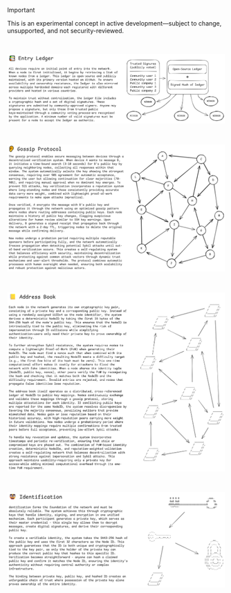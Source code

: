 > [!IMPORTANT]  
> This is an experimental concept in active development—subject to change, unsupported, and not security-reviewed.

<br>

[![Entry Ledger](./docs/entry-ledger.png)](https://excalidraw.com/#json=yCSluShP_8U0Y2IVRrYAP,wz4hGlflkQHd3d8vhePCCg)

<br>

[![Gossip Protocol](./docs/gossip-protocol.png)](https://excalidraw.com/#json=INKnd0jOTcwz1sfEPMYB8,duE0yCf65Q7yVt2ImedSPA)


<br>

[![Address Book](./docs/address-book.png)](https://excalidraw.com/#json=lDfLu7eLuB4mgybuMNZPD,tollLY3w4vCZZ3fVGLbUCQ)

<br>

[![Address Book](./docs/identification.png)](https://excalidraw.com/#json=M8Zy_-cvc9w_G3Lh_dbjK,UZhdjRnHn2xYO3NUDm5LyQ)